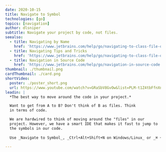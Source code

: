 ```yaml
---
date: 2020-10-15
title: Navigate to Symbol
technologies: [go]
topics: [navigation]
author: dlsniper
subtitle: Navigate your project by code, not files.
seealso:
  - title: Navigating by Name
    href: 'https://www.jetbrains.com/help/go/navigating-to-class-file-or-symbol-by-name.html#9a8d021a'
  - title: Navigating Tips and Tricks
    href: 'https://www.jetbrains.com/help/go/navigating-to-class-file-or-symbol-by-name.html#tips'
  - title: Navigation in Source Code
    href: 'https://www.jetbrains.com/help/go/navigation-in-source-code.html'
thumbnail: ./thumbnail.png
cardThumbnail: ./card.png
shortVideo:
  poster: ./poster_short.png
  url: https://www.youtube.com/watch?v=GRaSbV8GvOw&list=PLM-t1Z4tbFfnXnghmtk6WVz10_pivOw25&index=6&t=0s
leadin: |
  *The best way to move around the code in your project.*

  Want to get from A to B? Don't think of B as files. Think
  in terms of code.

  We are hardwired to think of moving around the "files" in our
  project. However, we have a smart IDE that makes it fast to jump to
  the symbols in our code.
  
  Use _Navigate to Symbol_, _Ctrl+Alt+Shift+N on Windows/Linux_ or _⌘ + ⌥ + O on macOS_ to bring up the search window and quickly navigate your way in the project.
   
---
```

